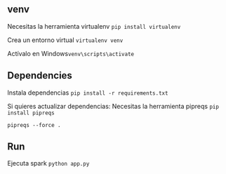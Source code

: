 ## venv

Necesitas la herramienta virtualenv `pip install virtualenv`

Crea un entorno virtual `virtualenv venv`

Actívalo en Windows`venv\scripts\activate`

## Dependencies

Instala dependencias `pip install -r requirements.txt`

Si quieres actualizar dependencias:
Necesitas la herramienta pipreqs `pip install pipreqs`

`pipreqs --force .`

## Run

Ejecuta spark `python app.py`
